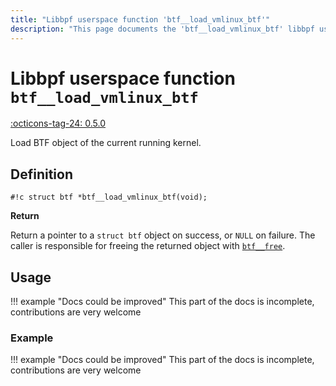 ```yaml
---
title: "Libbpf userspace function 'btf__load_vmlinux_btf'"
description: "This page documents the 'btf__load_vmlinux_btf' libbpf userspace function, including its definition, usage, and examples."
---
```

# Libbpf userspace function `btf__load_vmlinux_btf`

<!-- [LIBBPF_TAG] -->
[:octicons-tag-24: 0.5.0](https://github.com/libbpf/libbpf/releases/tag/v0.5.0)
<!-- [/LIBBPF_TAG] -->

Load BTF object of the current running kernel.

## Definition

`#!c struct btf *btf__load_vmlinux_btf(void);`

**Return**

Return a pointer to a `struct btf` object on success, or `NULL` on failure. The caller is responsible for freeing the returned object with [`btf__free`](btf__free.md).

## Usage

!!! example "Docs could be improved"
    This part of the docs is incomplete, contributions are very welcome

### Example

!!! example "Docs could be improved"
    This part of the docs is incomplete, contributions are very welcome
